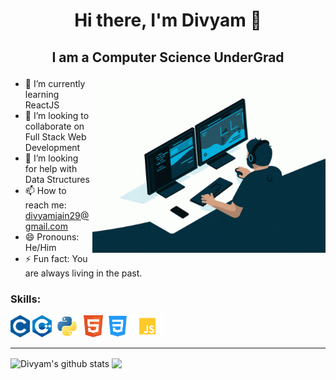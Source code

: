 # <p align="center">Hi there, I'm Divyam 👋</p>
## <p align="center">I am a Computer Science UnderGrad</p>

<img width=373.5 height=279.75 src="logos/coding.gif" align="right"></img>

- 🌱 I’m currently learning ReactJS
- 👯 I’m looking to collaborate on Full Stack Web Development
- 🤔 I’m looking for help with Data Structures
- 📫 How to reach me: divyamjain29@gmail.com
- 😄 Pronouns: He/Him
- ⚡ Fun fact: You are always living in the past.

<h3>Skills:</h3>
<p float="left">
<img height="35" src="logos/c.png">
<img height="35" src="logos/cpp.png">
<img height="35" src="logos/python.png">
<img height="35" src="logos/HTML5.png">
<img height="35" src="logos/CSS3.png">
<img height="35" src="logos/JS.png">
</p>

<hr>
<img align="center" src="https://github-readme-stats.vercel.app/api?username=divyam29&show_icons=true&include_all_commits=true&theme=react" alt="Divyam's github stats" /> 
<img align="center" src="https://github-readme-stats.vercel.app/api/top-langs/?username=divyam29&layout=compact&theme=react" />
